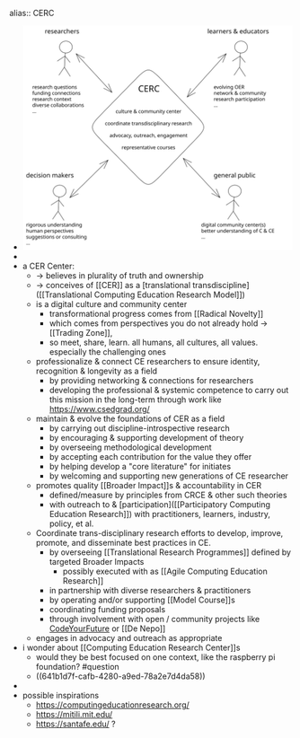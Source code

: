 alias:: CERC

- ![cer-center.svg](../assets/cer-center_1678041981960_0.svg)
-
- a CER Center:
	- -> believes in plurality of truth and ownership
	- -> conceives of [[CER]] as a [translational transdiscipline]([[Translational Computing Education Research Model]])
	- is a digital culture and community center
		- transformational progress comes from [[Radical Novelty]]
		- which comes from perspectives you do not already hold -> [[Trading Zone]],
		- so meet, share, learn. all humans, all cultures, all values. especially the challenging ones
	- professionalize & connect CE researchers to ensure identity, recognition & longevity as a field
		- by providing networking & connections for researchers
		- developing the professional & systemic competence to carry out this mission in the long-term through work like https://www.csedgrad.org/
	- maintain & evolve the foundations of CER as a field
		- by carrying out discipline-introspective research
		- by encouraging & supporting development of theory
		- by overseeing methodological development
		- by accepting each contribution for the value they offer
		- by helping develop a "core literature" for initiates
		- by welcoming and supporting new generations of CE researcher
	- promotes quality [[Broader Impact]]s & accountability in CER
		- defined/measure by principles from CRCE & other such theories
		- with outreach to & [participation]([[Participatory Computing Education Research]]) with  practitioners, learners, industry, policy, et al.
	- Coordinate trans-disciplinary research efforts to develop, improve, promote, and disseminate best practices in CE.
		- by overseeing [[Translational Research Programmes]] defined by targeted Broader Impacts
			- possibly executed with as [[Agile Computing Education Research]]
		- in partnership with diverse researchers & practitioners
		- by operating and/or supporting [[Model Course]]s
		- coordinating funding proposals
		- through involvement with open / community projects like [CodeYourFuture](https://codeyourfuture.io/) or [[De Nepo]]
	- engages in advocacy and outreach as appropriate
- i wonder about [[Computing Education Research Center]]s
	- would they be best focused on one context, like the raspberry pi foundation? #question
	- ((641b1d7f-cafb-4280-a9ed-78a2e7d4da58))
-
- possible inspirations
	- https://computingeducationresearch.org/
	- https://mitili.mit.edu/
	- https://santafe.edu/ ?